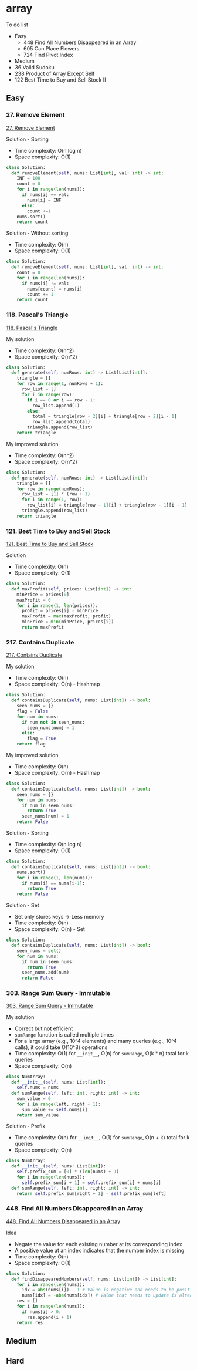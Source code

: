 # array

To do list

- Easy
  - 448 Find All Numbers Disappeared in an Array
  - 605 Can Place Flowers
  - 724 Find Pivot Index
- Medium
- 36 Valid Sudoku
- 238 Product of Array Except Self
- 122 Best Time to Buy and Sell Stock II

## Easy

### 27. Remove Element

[27. Remove Element](https://leetcode.com/problems/remove-element/description/)

Solution - Sorting

- Time complexity: O(n log n)
- Space complexity: O(1)

```python
class Solution:
  def removeElement(self, nums: List[int], val: int) -> int:
    INF = 100
    count = 0
    for i in range(len(nums)):
      if nums[i] == val:
        nums[i] = INF
      else:
        count +=1
    nums.sort()
    return count
```

Solution - Without sorting

- Time complexity: O(n)
- Space complexity: O(1)

```python
class Solution:
  def removeElement(self, nums: List[int], val: int) -> int:
    count = 0
    for i in range(len(nums)):
      if nums[i] != val:
        nums[count] = nums[i]
        count += 1
    return count
```

### 118. Pascal's Triangle

[118. Pascal's Triangle](https://leetcode.com/problems/pascals-triangle/description/)

My solution

- Time complexity: O(n^2)
- Space complexity: O(n^2)

```python
class Solution:
  def generate(self, numRows: int) -> List[List[int]]:
    triangle = []
    for row in range(1, numRows + 1):
      row_list = []
      for i in range(row):
        if i == 0 or i == row - 1:
          row_list.append(1)
        else:
          total = triangle[row - 2][i] + triangle[row - 2][i - 1]
          row_list.append(total)
        triangle.append(row_list)
    return triangle
```

My improved solution

- Time complexity: O(n^2)
- Space complexity: O(n^2)

```python
class Solution:
  def generate(self, numRows: int) -> List[List[int]]:
    triangle = []
    for row in range(numRows):
      row_list = [1] * (row + 1)
      for i in range(1, row):
        row_list[i] = triangle[row - 1][i] + triangle[row - 1][i - 1]
      triangle.append(row_list)
    return triangle
```

### 121. Best Time to Buy and Sell Stock

[121. Best Time to Buy and Sell Stock](https://leetcode.com/problems/best-time-to-buy-and-sell-stock/description/)

Solution

- Time complexity: O(n)
- Space complexity: O(1)

```python
class Solution:
  def maxProfit(self, prices: List[int]) -> int:
    minPrice = prices[0]
    maxProfit = 0
    for i in range(1, len(prices)):
      profit = prices[i] - minPrice
      maxProfit = max(maxProfit, profit)
      minPrice = min(minPrice, prices[i])
      return maxProfit
```

### 217. Contains Duplicate

[217. Contains Duplicate](https://leetcode.com/problems/contains-duplicate/description/)

My solution

- Time complexity: O(n)
- Space complexity: O(n) - Hashmap

```python
class Solution:
  def containsDuplicate(self, nums: List[int]) -> bool:
    seen_nums = {}
    flag = False
    for num in nums:
      if num not in seen_nums:
        seen_nums[num] = 1
      else:
        flag = True
    return flag
```

My improved solution

- Time complexity: O(n)
- Space complexity: O(n) - Hashmap

```python
class Solution:
  def containsDuplicate(self, nums: List[int]) -> bool:
    seen_nums = {}
    for num in nums:
      if num in seen_nums:
        return True
      seen_nums[num] = 1
    return False
```

Solution - Sorting

- Time complexity: O(n log n)
- Space complexity: O(1)

```python
class Solution:
  def containsDuplicate(self, nums: List[int]) -> bool:
    nums.sort()
    for i in range(1, len(nums)):
      if nums[i] == nums[i-1]:
        return True
    return False
```

Solution - Set

- Set only stores keys &rarr; Less memory
- Time complexity: O(n)
- Space complexity: O(n) - Set

```python
class Solution:
  def containsDuplicate(self, nums: List[int]) -> bool:
    seen_nums = set()
    for num in nums:
      if num in seen_nums:
        return True
      seen_nums.add(num)
      return False
```

### 303. Range Sum Query - Immutable

[303. Range Sum Query - Immutable](https://leetcode.com/problems/range-sum-query-immutable/description/)

My solution

- Correct but not efficient
- `sumRange` function is called multiple times
- For a large array (e.g., 10^4 elements) and many queries (e.g., 10^4 calls), it could take O(10^8) operations
- Time complexity: O(1) for `__init__`, O(n) for `sumRange`, O(k * n) total for k queries
- Space complexity: O(n)

```python
class NumArray:
  def __init__(self, nums: List[int]):
    self.nums = nums
  def sumRange(self, left: int, right: int) -> int:
    sum_value = 0
    for i in range(left, right + 1):
      sum_value += self.nums[i]
    return sum_value
```

Solution - Prefix

- Time complexity: O(n) for `__init__`, O(1) for `sumRange`, O(n + k) total for k queries
- Space complexity: O(n)

```python
class NumArray:
  def __init__(self, nums: List[int]):
    self.prefix_sum = [0] * (len(nums) + 1)
    for i in range(len(nums)):
      self.prefix_sum[i + 1] = self.prefix_sum[i] + nums[i]
  def sumRange(self, left: int, right: int) -> int:
    return self.prefix_sum[right + 1] - self.prefix_sum[left]
```

### 448. Find All Numbers Disappeared in an Array

[448. Find All Numbers Disappeared in an Array](https://leetcode.com/problems/find-all-numbers-disappeared-in-an-array/description/)

Idea

- Negate the value for each existing number at its corresponding index
- A positive value at an index indicates that the number index is missing
- Time complexity: O(n)
- Space complexity: O(1)

```python
class Solution:
  def findDisappearedNumbers(self, nums: List[int]) -> List[int]:
    for i in range(len(nums)):
      idx = abs(nums[i]) - 1 # Value is negative and needs to be positive to find the index
      nums[idx] = -abs(nums[idx]) # Value that needs to update is already negative - More than 2 repeated numbers
    res = []
    for i in range(len(nums)):
      if nums[i] > 0:
        res.append(i + 1)
    return res
```

## Medium

## Hard
